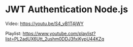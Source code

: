 # JWT Authentication Node.js

Video: https://youtu.be/S4_vB1T4jWY

Playlist: https://www.youtube.com/playlist?list=PL2adUX6Utt_2ushm0DDJ3fxiKypU44KZq
